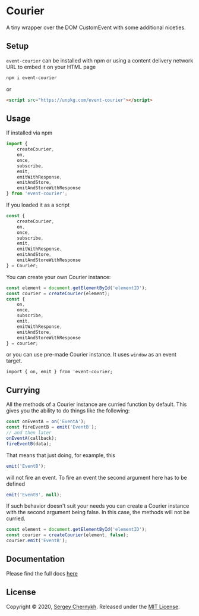 # Courier

A tiny wrapper over the DOM CustomEvent with some additional niceties.

## Setup
```event-courier``` can be installed with npm or using a content delivery network URL to embed it on your HTML page

```bash
npm i event-courier
```

or

```html
<script src="https://unpkg.com/event-courier"></script>
```

## Usage
If installed via npm
```javascript
import {
    createCourier,
    on,
    once,
    subscribe,
    emit,
    emitWithResponse,
    emitAndStore,
    emitAndStoreWithResponse
} from 'event-courier';
```
If you loaded it as a script
```javascript
const {
    createCourier,
    on,
    once,
    subscribe,
    emit,
    emitWithResponse,
    emitAndStore,
    emitAndStoreWithResponse
} = Courier;
```
You can create your own Courier instance:
```javascript
const element = document.getElementById('elementID');
const courier = createCourier(element);
const {
    on,
    once,
    subscribe,
    emit,
    emitWithResponse,
    emitAndStore,
    emitAndStoreWithResponse
} = courier;
```
or you can use pre-made Courier instance. It uses ```window``` as an event target.
```
import { on, emit } from 'event-courier;
```

## Currying
All the methods of a Courier instance are curried function by default.
This gives you the ability to do things like the following:
```javascript
const onEventA = on('EventA');
const fireEventB = emit('EventB');
// and then later
onEventA(callback);
fireEventB(data);
```
That means that just doing, for example, this
```javascript
emit('EventB');
```
will not fire an event. To fire an event the second argument here has to be defined
```javascript
emit('EventB', null);
```
If such behavior doesn't suit your needs you can create a Courier instance with the second argument being false. In this case, the methods will not be curried.
```javascript
const element = document.getElementById('elementID');
const courier = createCourier(element, false);
courier.emit('EventB');
```

## Documentation
Please find the full docs [here](https://serglider.github.io/Courier/)

## License

Copyright © 2020, [Sergey Chernykh](https://github.com/serglider).
Released under the [MIT License](LICENSE).